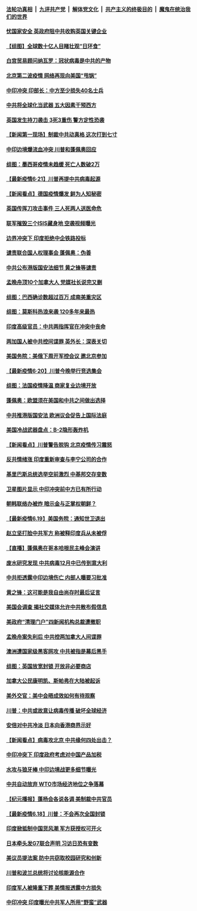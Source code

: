 ####  [法轮功真相](../../../../basic/blob/master/README.md?t=06220631) &nbsp;|&nbsp; [九评共产党](../../../../9ping.md/blob/master/README.md?t=06220631) &nbsp;|&nbsp; [解体党文化](../../../../jtdwh.md/blob/master/README.md?t=06220631)  &nbsp;|&nbsp; [共产主义的终极目的](../../../../gczydzjmd.md/blob/master/README.md?t=06220631) &nbsp;|&nbsp; [魔鬼在统治我们的世界](../../../../mgztzwmdsj.md/blob/master/README.md?t=06220631) 

#### [忧国家安全 英政府阻中共收购英国关键企业](../pages/nsc418/n12202456.md?t=06220631) 

#### [【组图】全球数十亿人目睹壮观“日环食”](../pages/nsc418/n12202171.md?t=06220631) 

#### [白宫贸易顾问纳瓦罗：冠状病毒是中共的产物](../pages/nsc418/n12202027.md?t=06220631) 

#### [北京第二波疫情 网络再现向美国“甩锅”](../pages/nsc418/n12201996.md?t=06220631) 

#### [中印冲突 印部长：中方至少损失40名士兵](../pages/nsc418/n12201884.md?t=06220631) 

#### [中共将全球化当武器 五大因素干预西方](../pages/nsc418/n12186089.md?t=06220631) 

#### [英国发生持刀袭击 3死3重伤 警方定性恐袭](../pages/nsc418/n12201767.md?t=06220631) 

#### [【新闻第一现场】制裁中共动真格 这次打到七寸](../pages/nsc418/n12201730.md?t=06220631) 

#### [中印边境爆流血冲突 川普和蓬佩奥回应](../pages/nsc418/n12201068.md?t=06220631) 

#### [组图：墨西哥疫情未趋缓 死亡人数破2万](../pages/nsc418/n12199824.md?t=06220631) 

#### [【最新疫情6·21】川普再提中共病毒起源](../pages/nsc418/n12196332.md?t=06220631) 

#### [【新闻看点】德国疫情爆发 鲜为人知秘密](../pages/nsc418/n12200936.md?t=06220631) 

#### [英国传挥刀攻击事件 三人死两人送医命危](../pages/nsc418/n12201032.md?t=06220631) 

#### [联军摧毁三个ISIS藏身地 空袭视频曝光](../pages/nsc418/n12200929.md?t=06220631) 

#### [边界冲突下 印度拒绝中企铁路投标](../pages/nsc418/n12200851.md?t=06220631) 

#### [谴责联合国人权理事会 蓬佩奥：伪善](../pages/nsc418/n12200748.md?t=06220631) 

#### [中共公布港版国安法细节 黄之锋等谴责](../pages/nsc418/n12200535.md?t=06220631) 

#### [孟晚舟顶10个加拿大人 党媒社长说完又删](../pages/nsc418/n12200398.md?t=06220631) 

#### [组图：巴西确诊数超过百万 成南美重灾区](../pages/nsc418/n12200146.md?t=06220631) 

#### [组图：莫斯科热浪来袭 120多年来最热](../pages/nsc418/n12198528.md?t=06220631) 

#### [印度高级官员：中共两指挥官在冲突中丧命](../pages/nsc418/n12200340.md?t=06220631) 

#### [两加国人被中共控间谍罪 英外长：深表关切](../pages/nsc418/n12200284.md?t=06220631) 

#### [美国务院：美俄下周开军控会议 邀北京参加](../pages/nsc418/n12200097.md?t=06220631) 

#### [【最新疫情6·20】川普今晚举行竞选集会](../pages/nsc418/n12199376.md?t=06220631) 

#### [组图：法国疫情降温 商家复业边境开放](../pages/nsc418/n12197405.md?t=06220631) 

#### [蓬佩奥：欧盟须在美国和中共之间做出选择](../pages/nsc418/n12199184.md?t=06220631) 

#### [中共推港版国安法 欧洲议会促告上国际法庭](../pages/nsc418/n12199257.md?t=06220631) 

#### [美国冷战武器盘点：B-2隐形轰炸机](../pages/nsc418/n12199226.md?t=06220631) 

#### [【新闻看点】川普警告脱钩 北京疫情传习震怒](../pages/nsc418/n12198957.md?t=06220631) 

#### [反共情绪涨 印度重新审查与李宁公司的合作](../pages/nsc418/n12199030.md?t=06220631) 

#### [基里巴斯总统选举空前激烈 中基邦交存变数](../pages/nsc418/n12199073.md?t=06220631) 

#### [卫星图片显示 中印冲突前中方已有所行动](../pages/nsc418/n12198966.md?t=06220631) 

#### [朝韩联络办被炸 暗示金与正掌权朝鲜？](../pages/nsc418/n12198651.md?t=06220631) 

#### [【最新疫情6.19】美国务院：通知世卫退出](../pages/nsc418/n12196803.md?t=06220631) 

#### [赵立坚打脸中共军方 称被释印度兵从未被俘](../pages/nsc418/n12198632.md?t=06220631) 

#### [【直播】蓬佩奥在哥本哈根民主峰会演讲](../pages/nsc418/n12198355.md?t=06220631) 

#### [废水研究发现 中共病毒12月中已传到意大利](../pages/nsc418/n12198335.md?t=06220631) 

#### [中共拒透露中印边境伤亡 内部人曝要习批准](../pages/nsc418/n12198521.md?t=06220631) 

#### [黄之锋：这可能是我自由尚存时最后证言](../pages/nsc418/n12198585.md?t=06220631) 

#### [美国会调查 揭社交媒体允许中共散布假信息](../pages/nsc418/n12198310.md?t=06220631) 

#### [美政府“清理门户”四新闻机构总裁遭撤职](../pages/nsc418/n12198300.md?t=06220631) 

#### [孟晚舟案失利后 中共控两加拿大人间谍罪](../pages/nsc418/n12197993.md?t=06220631) 

#### [澳洲遭国家级黑客网攻 中共被指是幕后黑手](../pages/nsc418/n12197232.md?t=06220631) 

#### [组图：英国放宽封锁 开放非必要商店](../pages/nsc418/n12194454.md?t=06220631) 

#### [加拿大公民康明凯、斯帕弗在大陆被起诉](../pages/nsc418/n12197374.md?t=06220631) 

#### [美外交官：美中会晤成效如何有待观察](../pages/nsc418/n12196954.md?t=06220631) 

#### [川普：中共或故意让病毒传播 破坏全球经济](../pages/nsc418/n12196283.md?t=06220631) 

#### [安倍对中共冷淡 日本向香港商界示好](../pages/nsc418/n12196586.md?t=06220631) 

#### [【新闻看点】病毒攻北京 中共缘何四处出击？](../pages/nsc418/n12196497.md?t=06220631) 

#### [中印冲突下 印度政府考虑对中国产品加税](../pages/nsc418/n12196479.md?t=06220631) 

#### [水攻与狼牙棒 中印边境战更多细节曝光](../pages/nsc418/n12196307.md?t=06220631) 

#### [中共自动放弃 WTO市场经济地位之争落幕](../pages/nsc418/n12196264.md?t=06220631) 

#### [【纪元播报】蓬杨会各说各调 美制裁中共官员](../pages/nsc418/n12196138.md?t=06220631) 

#### [【最新疫情6.18】川普：不会再次全国封锁](../pages/nsc418/n12193644.md?t=06220631) 

#### [印度掀抵制中国货风潮 军方获授权可开火](../pages/nsc418/n12195858.md?t=06220631) 

#### [日本牵头发G7联合声明 习访日恐有变数](../pages/nsc418/n12195483.md?t=06220631) 

#### [美议员提法案 防中共窃取校园研究和创新](../pages/nsc418/n12195563.md?t=06220631) 

#### [川普和波兰总统将讨论核能源合作](../pages/nsc418/n12195791.md?t=06220631) 

#### [印度军人被隆重下葬 美情报透露中方损失](../pages/nsc418/n12195687.md?t=06220631) 

#### [中印冲突 印度曝光中共军人所用“野蛮”武器](../pages/nsc418/n12195119.md?t=06220631) 

